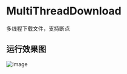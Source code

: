 # MultiThreadDownload
多线程下载文件，支持断点

## 运行效果图

![image](https://upload-images.jianshu.io/upload_images/1472453-aa3d81c85cd6942c.gif?imageMogr2/auto-orient/strip%7CimageView2/2/w/320)
